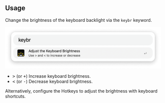 ## Usage 

Change the brightness of the keyboard backlight via the `keybr` keyword.

![Adjusting keyboard brightness](images/keyword.png)

* <kbd>></kbd> (or <kbd>+</kbd>) Increase keyboard brightness.
* <kbd><</kbd> (or <kbd>-</kbd>) Decrease keyboard brightness.

Alternatively, configure the Hotkeys to adjust the brightness with keyboard shortcuts.
